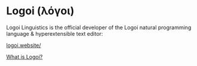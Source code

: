 # Logoi (λόγοι)
Logoi Linguistics is the official developer of the Logoi natural programming language & hyperextensible text editor:

[logoi.website/](https://logoi.website/)

[What is Logoi?](https://logoi.website/tweedle.html)